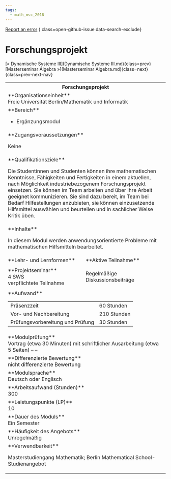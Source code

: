 ```yaml
---
tags:
  - math_msc_2018
---
```

[Report an error](https://github.com/SGSSGene/FUB-SUP/issues/new?title=Error%20in%20%22Forschungsprojekt%22&body=There%20seems%20to%20be%20an%20error%20in%20module%20%22Forschungsprojekt%22%2E%0A%0A%3CDescribe%20here%20a%20slightly%20more%20detailed%20description%20of%20what%20is%20wrong%3E&labels=bug)
{ class=open-github-issue data-search-exclude}

# Forschungsprojekt

[« Dynamische Systeme III](Dynamische Systeme III.md){class=prev}
[Masterseminar Algebra »](Masterseminar Algebra.md){class=next}
{class=prev-next-nav}

<table markdown id="moduledesc">
<tr markdown class="moduledesc_head"><th colspan="2">Forschungsprojekt </th></tr>
<tr markdown><td colspan="2">**Organisationseinheit**   <br>Freie Universität Berlin/Mathematik und Informatik</td></tr>

<tr markdown><td colspan="2">**Bereich**<br>


- Ergänzungsmodul

</td></tr>

<tr markdown><td colspan="2">**Zugangsvoraussetzungen** <br>

Keine


</td></tr>
<tr markdown><td colspan="2">**Qualifikationsziele**    <br>

Die Studentinnen und Studenten können ihre mathematischen Kenntnisse,
Fähigkeiten und Fertigkeiten in einem aktuellen, nach Möglichkeit
industriebezogenem Forschungsprojekt einsetzen. Sie können im Team arbeiten
und über ihre Arbeit geeignet kommunizieren. Sie sind dazu bereit, im Team
bei Bedarf Hilfestellungen anzubieten, sie können einzusetzende Hilfsmittel
auswählen und beurteilen und in sachlicher Weise Kritik üben.


</td></tr>
<tr markdown><td colspan="2">**Inhalte**                <br>

In diesem Modul werden anwendungsorientierte Probleme mit mathematischen
Hilfsmitteln bearbeitet.


</td></tr>

<tr markdown><td>**Lehr- und Lernformen**</td><td>**Aktive Teilnahme**</td></tr>
<tr markdown><td> **Projektseminar** <br>4 SWS <br> verpflichtete Teilnahme</td><td>

Regelmäßige Diskussionsbeiträge
</td></tr>
<tr markdown><td colspan="2">**Aufwand**                <br>
<table class="aufwand_table">
<tr><td>Präsenzzeit</td><td>60 Stunden</td></tr>
<tr><td>Vor- und Nachbereitung</td><td>210 Stunden</td></tr>
<tr><td>Prüfungsvorbereitung und Prüfung</td><td>30 Stunden</td></tr>
</table>

</td></tr>
<tr markdown><td colspan="2">**Modulprüfung**             <br>Vortrag (etwa 30 Minuten) mit schriftlicher Ausarbeitung (etwa 5 Seiten) – –


</td></tr>
<tr markdown><td colspan="2">**Differenzierte Bewertung** <br>nicht differenzierte Bewertung

</td></tr>
<tr markdown><td colspan="2">**Modulsprache**             <br>Deutsch oder Englisch</td></tr>
<tr markdown><td colspan="2">**Arbeitsaufwand (Stunden)** <br>300</td></tr>
<tr markdown><td colspan="2">**Leistungspunkte (LP)**     <br>10</td></tr>
<tr markdown><td colspan="2">**Dauer des Moduls**         <br>Ein Semester</td></tr>
<tr markdown><td colspan="2">**Häufigkeit des Angebots**  <br>Unregelmäßig</td></tr>
<tr markdown><td colspan="2">**Verwendbarkeit**           <br>

Masterstudiengang Mathematik; Berlin Mathematical School-Studienangebot


</td></tr>


</table>
